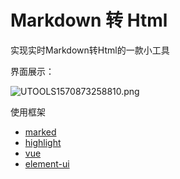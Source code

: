 # Markdown 转 Html

实现实时Markdown转Html的一款小工具


界面展示：

![UTOOLS1570873258810.png](https://i.loli.net/2019/10/12/QjHte718s9JuqKr.png)

使用框架

* [marked](https://github.com/markedjs/marked)
* [highlight](https://github.com/highlightjs/highlight.js)
* [vue](https://github.com/vuejs/vue)
* [element-ui](https://github.com/ElemeFE/element)

